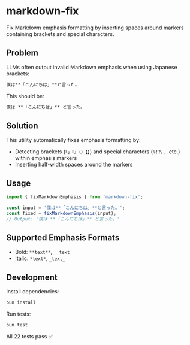 # markdown-fix

Fix Markdown emphasis formatting by inserting spaces around markers containing brackets and special characters.

## Problem

LLMs often output invalid Markdown emphasis when using Japanese brackets:

```markdown
僕は**「こんにちは」**と言った。
```

This should be:

```markdown
僕は **「こんにちは」** と言った。
```

## Solution

This utility automatically fixes emphasis formatting by:
- Detecting brackets (`「」『』（）【】`) and special characters (`%!?。、` etc.) within emphasis markers
- Inserting half-width spaces around the markers

## Usage

```typescript
import { fixMarkdownEmphasis } from 'markdown-fix';

const input = '僕は**「こんにちは」**と言った。';
const fixed = fixMarkdownEmphasis(input);
// Output: '僕は **「こんにちは」** と言った。'
```

## Supported Emphasis Formats

- Bold: `**text**`, `__text__`
- Italic: `*text*`, `_text_`

## Development

Install dependencies:

```bash
bun install
```

Run tests:

```bash
bun test
```

All 22 tests pass ✅
